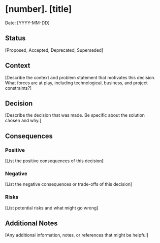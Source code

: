 # [number]. [title]

Date: [YYYY-MM-DD]

## Status

[Proposed, Accepted, Deprecated, Superseded]

## Context

[Describe the context and problem statement that motivates this decision. What forces are at play, including technological, business, and project constraints?]

## Decision

[Describe the decision that was made. Be specific about the solution chosen and why.]

## Consequences

### Positive
[List the positive consequences of this decision]

### Negative
[List the negative consequences or trade-offs of this decision]

### Risks
[List potential risks and what might go wrong]

## Additional Notes

[Any additional information, notes, or references that might be helpful] 
